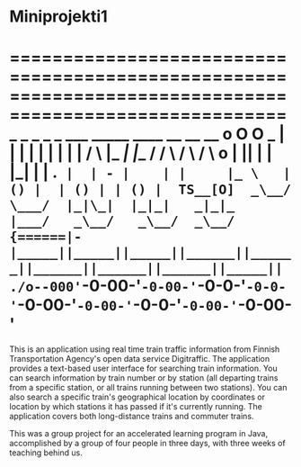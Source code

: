 # Miniprojekti1

========================================================================================================
                     _   _   _   _  _    ___    _____    ____     __      __     __
          o O O   _ | | | | | | | \| |  /   \  |_   _|  |__ /    /  \    /  \   /  \ 
         o       | || | | |_| | | .` |  | - |    | |     |_ \   | () |  | () | | () | 
        TS__[O]  _\__/   \___/  |_|\_|  |_|_|   _|_|_   |___/   _\__/   _\__/  _\__/ 
        {======|-|_____||_____||_____||______||______||______||______||______||_____|| 
       ./o--000'`-0-00-'`-0-00-'`-0-0-'`-0-0-'`-0-00-'`-0-00-'`-0-0-'`-0-00-'`-0-00-' 
========================================================================================================

This is an application using real time train traffic information from Finnish Transportation Agency's open data service Digitraffic. The application provides a text-based user interface for searching train information. You can search information by train number or by station (all departing trains from a specific station, or all trains running between two stations). You can also search a specific train's geographical location by coordinates or location by which stations it has passed if it's currently running. The application covers both long-distance trains and commuter trains. 

This was a group project for an accelerated learning program in Java, accomplished by a group of four people in three days, with three weeks of teaching behind us.
